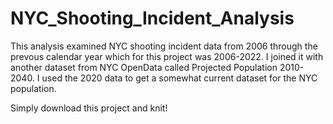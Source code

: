 # NYC_Shooting_Incident_Analysis

This analysis examined NYC shooting incident data from 2006 through the prevous calendar year which for this project was 2006-2022. 
I joined it with another dataset from NYC OpenData called Projected Population 2010-2040. I used the 2020 data to get a somewhat current dataset for the NYC population.

Simply download this project and knit!
